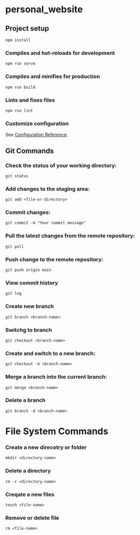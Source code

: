 # personal_website

## Project setup
```
npm install
```

### Compiles and hot-reloads for development
```
npm run serve
```

### Compiles and minifies for production
```
npm run build
```

### Lints and fixes files
```
npm run lint
```

### Customize configuration
See [Configuration Reference](https://cli.vuejs.org/config/).



## Git Commands
### Check the status of your working directory:
```
git status

```
### Add changes to the staging area:
```
git add <file-or-directory>

```

### Commit changes:
```
git commit -m "Your commit message"

```

### Pull the latest changes from the remote repository:
```
git pull

```

### Push change to the remote repository:
```
git push origin main

```

### View commit history
```
git log

```

### Create new branch
```
git branch <branch-name>
```

### Switchg to branch
```
git checkout <branch-name>

```

### Create and switch to a new branch:
```
git checkout -b <branch-name>

```

### Merge a branch into the current branch:
```
git merge <branch-name>

```

### Delete a branch
```
git branch -d <branch-name>

```



# File System Commands
### Create a new direcotry or folder
```
mkdir <directory-name>

```

### Delete a directory
```
rm -r <directory-name>

```

### Creqate a new files
```
touch <file-name>

```

### Remove or delete file
```
rm <file-name>

```

